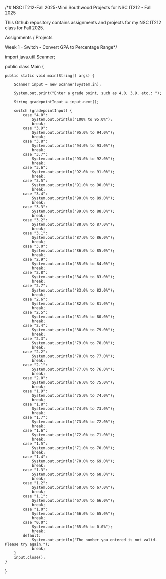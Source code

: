 /*# NSC IT212-Fall 2025-Mimi Southwood
Projects for NSC IT212 - Fall 2025

This Github repository contains assignments and projects for my NSC IT212 class for Fall 2025. 

Assignments / Projects

Week 1 - Switch - Convert GPA to Percentage Range*/

import java.util.Scanner;

public class Main {
    
    public static void main(String[] args) {

        Scanner input = new Scanner(System.in);
        
        System.out.print("Enter a grade point, such as 4.0, 3.9, etc.: ");

        String gradepointInput = input.next();
        
        switch (gradepointInput) {
            case "4.0":
                System.out.println("100% to 95.0%");
                break;
            case "3.9":
                System.out.println("95.0% to 94.0%");
                break;
            case "3.8":
                System.out.println("94.0% to 93.0%");
                break;
            case "3.7":
                System.out.println("93.0% to 92.0%");
                break;
            case "3.6":
                System.out.println("92.0% to 91.0%");
                break;
            case "3.5":
                System.out.println("91.0% to 90.0%");
                break;
            case "3.4":
                System.out.println("90.0% to 89.0%");
                break;
            case "3.3":
                System.out.println("89.0% to 88.0%");
                break;
            case "3.2":
                System.out.println("88.0% to 87.0%");
                break;
            case "3.1":
                System.out.println("87.0% to 86.0%");
                break;
            case "3.0":
                System.out.println("86.0% to 85.0%");
                break;
            case "2.9":
                System.out.println("85.0% to 84.0%");
                break;
            case "2.8":
                System.out.println("84.0% to 83.0%");
                break;
            case "2.7":
                System.out.println("83.0% to 82.0%");
                break;
            case "2.6":
                System.out.println("82.0% to 81.0%");
                break;
            case "2.5":
                System.out.println("81.0% to 80.0%");
                break;
            case "2.4":
                System.out.println("80.0% to 79.0%");
                break;
            case "2.3":
                System.out.println("79.0% to 78.0%");
                break;
            case "2.2":
                System.out.println("78.0% to 77.0%");
                break;
            case "2.1":
                System.out.println("77.0% to 76.0%");
                break;
            case "2.0":
                System.out.println("76.0% to 75.0%");
                break;
            case "1.9":
                System.out.println("75.0% to 74.0%");
                break;
            case "1.8":
                System.out.println("74.0% to 73.0%");
                break;
            case "1.7":
                System.out.println("73.0% to 72.0%");
                break;
            case "1.6":
                System.out.println("72.0% to 71.0%");
                break;
            case "1.5":
                System.out.println("71.0% to 70.0%");
                break;
            case "1.4":
                System.out.println("70.0% to 69.0%");
                break;
            case "1.3":
                System.out.println("69.0% to 68.0%");
                break;
            case "1.2":
                System.out.println("68.0% to 67.0%");
                break;
            case "1.1":
                System.out.println("67.0% to 66.0%");
                break;
            case "1.0":
                System.out.println("66.0% to 65.0%");
                break;
            case "0.0":
                System.out.println("65.0% to 0.0%");
                break;
            default:
                System.out.println("The number you entered is not valid. Please try again.");
                break; 
        }
        input.close();   
    }
}
